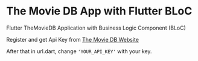 # The Movie DB App with Flutter BLoC

Flutter TheMovieDB Application with Business Logic Component (BLoC)

Register and get Api Key from [The Movie DB Website](https://www.themoviedb.org)

After that in url.dart, change `'YOUR_API_KEY'`  with your key.
